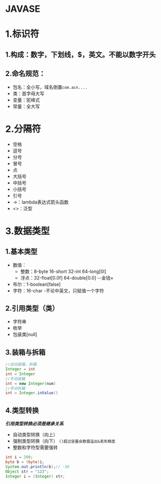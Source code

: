 JAVASE
==
# 1.标识符
## 1.构成：数字，下划线，$，英文。不能以数字开头
## 2.命名规范：
* 包名：全小写，域名倒置`com.acn....`
* 类：首字母大写
* 变量：驼峰式
* 常量：全大写
# 2.分隔符
* 空格
* 逗号
* 分号
* 冒号
* 点
* 大括号
* 中括号
* 小括号
* 引号
* ->：lambda表达式箭头函数
* <>：泛型
# 3.数据类型
## 1.基本类型
* 数值：
  * 整数：8-byte  16-short  32-int  64-long[0l] 
  * 浮点：32-float[0.0f] 64-double[0.0] --金钱×
* 布尔：1-boolean[false]
* 字符：16-char -不论中英文，只赋值一个字符
## 2.引用类型（类）
* 字符串
* 枚举
* 包装类[null]
## 3.装箱与拆箱
```java
//自动装箱，拆箱
Integer = int
int = Integer
//手动装箱
int = new Integer(num)
//手动拆箱
int = Integer.inValue()
```
## 4.类型转换
***引用类型转换必须是继承关系***
* 自动类型转换（向上）
* 强制类型转换（向下）  `()超过容量会数据溢出&丢失精度`
* 整数和字符型需要强转
~~~java
int i = 200;
byte b = (byte)i;
System.out.println(b);// -56
Object str = "123";
Integer i = (Integer) str;
~~~
